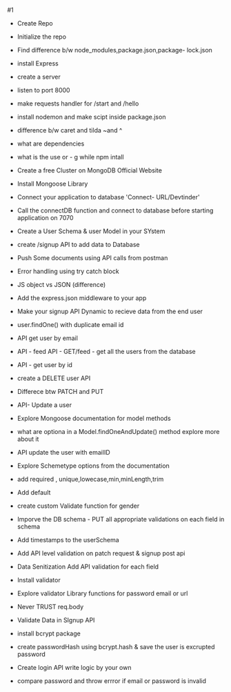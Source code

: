 
#1 
- Create Repo
- Initialize the repo
- Find difference b/w node_modules,package.json,package- lock.json
- install Express
- create a server
- listen to port 8000
- make requests handler for /start and /hello
- install nodemon and make scipt inside package.json
- difference b/w caret and tilda ~and ^
- what are dependencies
- what is the use or - g while npm intall




- Create a free Cluster on MongoDB Official Website
- Install Mongoose Library
- Connect your application to database 'Connect- URL/Devtinder'
- Call the connectDB function and connect to database before starting application on 7070
- Create a User Schema & user Model in your SYstem
- create /signup API to add data to Database
- Push Some documents using API calls from postman
- Error handling using try catch block



- JS object vs JSON (difference)
- Add the express.json middleware to your app
- Make your signup API Dynamic to recieve data from the end user
- user.findOne() with duplicate email id 
- API get user by email 
- API -  feed API - GET/feed - get all the users from the database
- API - get user by id
- create a DELETE user API
- Differece btw PATCH and PUT
- API-  Update a user
- Explore Mongoose documentation for model methods
- what are optiona in a Model.findOneAndUpdate() method explore more about it
- API update the user with emailID


- Explore Schemetype options from the documentation
-  add required , unique,lowecase,min,minLength,trim
-  Add default
-  create custom Validate  function for gender
-  Imporve the DB schema -  PUT all appropriate validations on each field in schema
-  Add timestamps to the userSchema
-  Add API level validation on patch request & signup post api 
-  Data Senitization Add API validation for each field
- Install validator
- Explore validator Library functions for password email or url
- Never TRUST  req.body





 - Validate Data in SIgnup API
 - install bcrypt package
 - create passwordHash using bcrypt.hash & save the user is excrupted password
 - Create login API write logic by your own
 - compare password and throw errror if email or password is invalid
